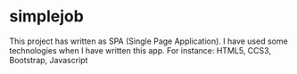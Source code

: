 # simplejob
This project has written as SPA (Single Page Application). I have used some technologies when I have written this app. For instance: HTML5, CCS3, Bootstrap, Javascript
